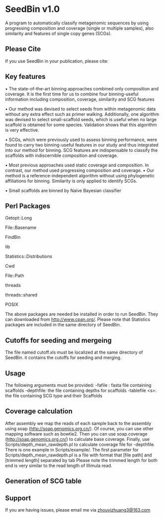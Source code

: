 # SeedBin v1.0  
A program to automatically classify metagenomic sequences by using progressing composition and coverage (single or multiple samples), also similarity and features of single copy genes (SCGs). 

## Please Cite ##
If you use SeedBin in your publication, please cite:

## Key features ##
•	The state-of-the-art binning approaches combined only composition and coverage. It is the first time for us to combine four binning-useful information including composition, coverage, similarity and SCG features

•	Our method was devised to select seeds from within metagenomic data without any extra effect such as primer walking. Additionally, one algorithm was devised to select small-scaffold seeds, which is useful when no large scaffold is obtained for some species. Validation shows that this algorithm is very effective.

•	SCGs, which were previously used to assess binning performance, were found to carry two binning-useful features in our study and thus integrated into our method for binning. SCG features are indispensable to classify the scaffolds with indiscernible composition and coverage.

•	Most previous approaches used static coverage and composition. In contrast,  our method used progressing composition and coverage.
•	Our method is a reference-independent algorithm without using phylogenetic affiliations for binning. Similarity is only applied to identify SCGs.

•	Small scaffolds are binned by Naïve Bayesian classifier

## Perl Packages ##

Getopt::Long

File::Basename

FindBin

lib

Statistics::Distributions

Cwd

File::Path

threads

threads::shared

POSIX

The above packages are needed be installed in order to run SeedBin. They can downloaded from http://www.cpan.org/. Please note that Statistics packages are included in the same directory of SeedBin. 

## Cutoffs for seeding and mergeing ##
The file named cutoff.xls must be localized at the same directory of SeedBin. it contains the cutoffs for seeding and merging.

## Usage ##
The following arguments must be provided:
  -fafile \: fasta file containing scaffolds
  -depthfile\: the file containing depths for scaffolds
  -tablefile \<s\>\: the file containing SCG type and their Scaffolds
  
## Coverage calculation ##
After assembly we map the reads of each sample back to the assembly using soap (http://soap.genomics.org.cn/). Of course, you can use other mapping software such as bowtie2. Then you can use soap.coverage (http://soap.genomics.org.cn/) to calculate base coverage. Finally, use Scripts/depth_mean_rawdepth.pl to calculate coverage file for -depthfile. There is one example in Scripts/example/. The first parameter for Scripts/depth_mean_rawdepth.pl is a file with format that [file path] and [trimmed length] separated by tab 
Please note the trimmed length for both end is very similar to the read length of Illimula read. 

## Generation of SCG table ##


## Support ##
If you are having issues, please email me via zhouyizhuang3@163.com


